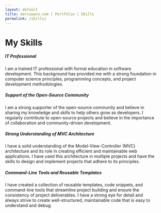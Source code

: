 ```yaml
---
layout: default
title: marcuwynu.com | Portfolio | Skills
permalink: /skills/
---
```


# My Skills

<div class="container">
  <div class="row">
    <div class="col-sm-6">
      <h5>IT Professional</h5>
      <p>I am a trained IT professional with formal education in software development. This background has provided me with a strong foundation in computer science principles, programming concepts, and project development methodologies.</p>
    </div>
      <div class="col-sm-6">
      <h5>Support of the Open-Source Community</h5>
      <p>I am a strong supporter of the open-source community and believe in sharing my knowledge and skills to help others grow as developers. I regularly contribute to open-source projects and believe in the importance of collaboration and community-driven development.</p>
    </div>
  </div>
  <div class="row">
    <div class="col-sm-6">
      <h5>Strong Understanding of MVC Architecture</h5>
      <p>I have a solid understanding of the Model-View-Controller (MVC) architecture and its role in creating efficient and maintainable web applications. I have used this architecture in multiple projects and have the skills to design and implement projects that adhere to its principles.</p>
    </div>
    <div class="col-sm-6">
      <h5>Command-Line Tools and Reusable Templates</h5>
      <p>I have created a collection of reusable templates, code snippets, and command-line tools that streamline project building and ensure the consistency of project deliverables. I have a strong eye for detail and always strive to create well-structured, maintainable code that is easy to understand and debug.</p>
    </div>
  </div>
</div>
